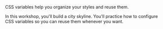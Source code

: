 CSS variables help you organize your styles and reuse them.

In this workshop, you'll build a city skyline. You'll practice how to configure CSS variables so you can reuse them whenever you want.

